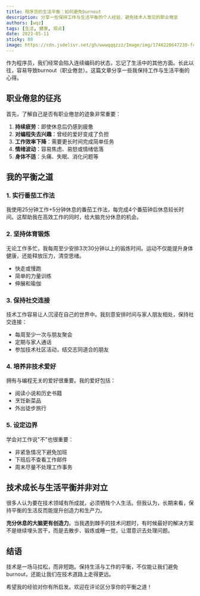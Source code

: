 ```yaml
---
title: 程序员的生活平衡：如何避免burnout
description: 分享一些保持工作与生活平衡的个人经验，避免技术人常见的职业倦怠
authors: [wqz]
tags: [生活, 健康, 观点]
date: 2023-05-11
sticky: 80
image: https://cdn.jsdelivr.net/gh/wwwqqqzzz/Image/img/1746228647230-fcdb40189854fb3beec2aa8795651728.png
---
```


作为程序员，我们经常会陷入连续编码的状态，忘记了生活中的其他方面。长此以往，容易导致burnout（职业倦怠）。这篇文章分享一些我保持工作与生活平衡的心得。

<!-- truncate -->

## 职业倦怠的征兆

首先，了解自己是否有职业倦怠的迹象非常重要：

1. **持续疲劳**：即使休息后仍感到疲惫
2. **对编程失去兴趣**：曾经的爱好变成了负担
3. **工作效率下降**：需要更长时间完成简单任务
4. **情绪波动**：容易焦虑、易怒或情绪低落
5. **身体不适**：头痛、失眠、消化问题等

## 我的平衡之道

### 1. 实行番茄工作法

我使用25分钟工作+5分钟休息的番茄工作法，每完成4个番茄钟后休息较长时间。这帮助我在高效工作的同时，给大脑充分休息的机会。

### 2. 坚持体育锻炼

无论工作多忙，我每周至少安排3次30分钟以上的锻炼时间。运动不仅能提升身体健康，还能释放压力，清空思绪。

- 快走或慢跑
- 简单的力量训练
- 伸展和瑜伽

### 3. 保持社交连接

技术工作容易让人沉浸在自己的世界中。我刻意安排时间与家人朋友相处，保持社交连接：

- 每周至少一次与朋友聚会
- 定期与家人通话
- 参加技术社区活动，结交志同道合的朋友

### 4. 培养非技术爱好

拥有与编程无关的爱好很重要。我的爱好包括：

- 阅读小说和历史书籍
- 烹饪新菜品
- 外出徒步旅行

### 5. 设定边界

学会对工作说"不"也很重要：

- 非紧急情况下避免加班
- 下班后不查看工作邮件
- 周末尽量不处理工作事务

## 技术成长与生活平衡并非对立

很多人认为要在技术领域有所成就，必须牺牲个人生活。但我认为，长期来看，保持平衡的生活反而能提升创造力和生产力。

**充分休息的大脑更有创造力**。当我遇到棘手的技术问题时，有时候最好的解决方案不是继续埋头苦干，而是去散步、锻炼或睡一觉，让潜意识去处理问题。

## 结语

技术是一场马拉松，而非短跑。保持生活与工作的平衡，不仅能让我们避免burnout，还能让我们在技术道路上走得更远。

希望我的经验对你有所启发。欢迎在评论区分享你的平衡之道！